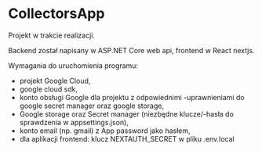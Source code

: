 # CollectorsApp
 
Projekt w trakcie realizacji.

Backend został napisany w ASP.NET Core web api, frontend w React nextjs.

Wymagania do uruchomienia programu:

- projekt Google Cloud,
- google cloud sdk,
- konto obsługi Google dla projektu z odpowiednimi -uprawnieniami do google secret manager oraz google storage,
- Google storage oraz Secret manager (niezbędne klucze/-hasła do sprawdzenia w appsettings.json),
- konto email (np. gmail) z App password jako hasłem,
- dla aplikacji frontend: klucz NEXTAUTH_SECRET w pliku .env.local